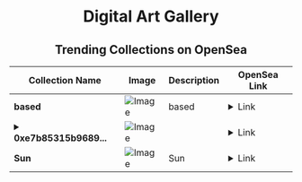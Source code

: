 <div align="center">

# Digital Art Gallery

## Trending Collections on OpenSea

| Collection Name                       | Image                                                                                     | Description                       | OpenSea Link                                                                                          |
|---------------------------------------|-------------------------------------------------------------------------------------------|-----------------------------------|--------------------------------------------------------------------------------------------------------|
| **based** | ![Image](https://i.seadn.io/s/raw/files/5f64cbbf6a49672379452376858bb526.jpg?w=500&auto=format?w=200&auto=format) | based | <details><summary>Link</summary>[based](https://opensea.io/collection/based-319)</details> |
| **<details><summary>0xe7b85315b9689...</summary>0xe7b85315b96899367d07e9e2dfba24975b05f1ea</details>** | ![Image](https://i.seadn.io/s/raw/files/662371d5e0a8665a35b37f8206b4c8fe.jpg?w=500&auto=format?w=200&auto=format) |  | <details><summary>Link</summary>[0xe7b85315b96899367d07e9e2dfba24975b05f1ea](https://opensea.io/collection/0xe7b85315b96899367d07e9e2dfba24975b05f1ea)</details> |
| **Sun** | ![Image](https://i.seadn.io/s/raw/files/743ba42acf1c201e7816a1d257349040.jpg?w=500&auto=format?w=200&auto=format) | Sun | <details><summary>Link</summary>[Sun](https://opensea.io/collection/sun-831)</details> |

</div>